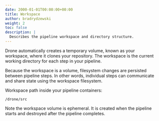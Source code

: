 ```yaml
---
date: 2000-01-01T00:00:00+00:00
title: Workspace
author: bradrydzewski
weight: 2
toc: false
description: |
  Describes the pipeline workspace and directory structure.
---
```


Drone automatically creates a temporary volume, known as your workspace, where it clones your repository. The workspace is the current working directory for each step in your pipeline.

Because the workspace is a volume, filesystem changes are persisted between pipeline steps. In other words, individual steps can communicate and share state using the workspace filesystem.

Workspace path inside your pipeline containers:

```
/drone/src
```

<div class="alert alert-warn">
Note the workspace volume is ephemeral. It is created when the pipeline starts and destroyed after the pipeline completes.
</div>
